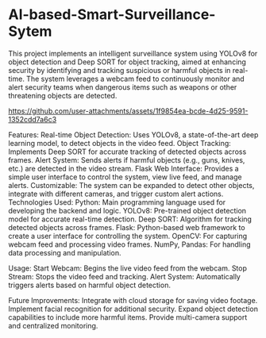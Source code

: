 # AI-based-Smart-Surveillance-Sytem
This project implements an intelligent surveillance system using YOLOv8 for object detection and Deep SORT for object tracking, aimed at enhancing security by identifying and tracking suspicious or harmful objects in real-time. The system leverages a webcam feed to continuously monitor and alert security teams when dangerous items such as weapons or other threatening objects are detected.

https://github.com/user-attachments/assets/1f9854ea-bcde-4d25-9591-1352cdd7a6c3

Features:
Real-time Object Detection: Uses YOLOv8, a state-of-the-art deep learning model, to detect objects in the video feed.
Object Tracking: Implements Deep SORT for accurate tracking of detected objects across frames.
Alert System: Sends alerts if harmful objects (e.g., guns, knives, etc.) are detected in the video stream.
Flask Web Interface: Provides a simple user interface to control the system, view live feed, and manage alerts.
Customizable: The system can be expanded to detect other objects, integrate with different cameras, and trigger custom alert actions.
Technologies Used:
Python: Main programming language used for developing the backend and logic.
YOLOv8: Pre-trained object detection model for accurate real-time detection.
Deep SORT: Algorithm for tracking detected objects across frames.
Flask: Python-based web framework to create a user interface for controlling the system.
OpenCV: For capturing webcam feed and processing video frames.
NumPy, Pandas: For handling data processing and manipulation.

Usage:
Start Webcam: Begins the live video feed from the webcam.
Stop Stream: Stops the video feed and tracking.
Alert System: Automatically triggers alerts based on harmful object detection.

Future Improvements:
Integrate with cloud storage for saving video footage.
Implement facial recognition for additional security.
Expand object detection capabilities to include more harmful items.
Provide multi-camera support and centralized monitoring.
